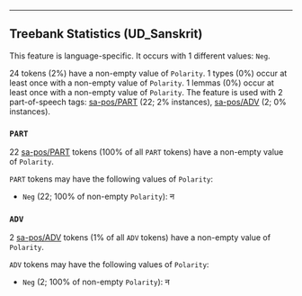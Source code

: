 

--------------------------------------------------------------------------------

## Treebank Statistics (UD_Sanskrit)

This feature is language-specific.
It occurs with 1 different values: `Neg`.

24 tokens (2%) have a non-empty value of `Polarity`.
1 types (0%) occur at least once with a non-empty value of `Polarity`.
1 lemmas (0%) occur at least once with a non-empty value of `Polarity`.
The feature is used with 2 part-of-speech tags: [sa-pos/PART]() (22; 2% instances), [sa-pos/ADV]() (2; 0% instances).

### `PART`

22 [sa-pos/PART]() tokens (100% of all `PART` tokens) have a non-empty value of `Polarity`.

`PART` tokens may have the following values of `Polarity`:

* `Neg` (22; 100% of non-empty `Polarity`): न

### `ADV`

2 [sa-pos/ADV]() tokens (1% of all `ADV` tokens) have a non-empty value of `Polarity`.

`ADV` tokens may have the following values of `Polarity`:

* `Neg` (2; 100% of non-empty `Polarity`): न

